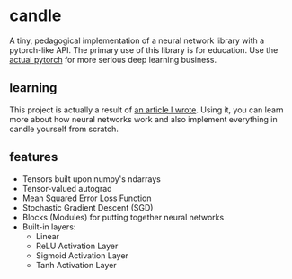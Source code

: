 # candle

A tiny, pedagogical implementation of a neural network library with a pytorch-like API. The primary use of this library is for education. Use the [actual pytorch](https://github.com/pytorch/pytorch) for more serious deep learning business. 

## learning

This project is actually a result of [an article I wrote](https://hackmd.io/@sripkunda/understanding-neural-networks). Using it, you can learn more about how neural networks work and also implement everything in candle yourself from scratch.

## features

- Tensors built upon numpy's ndarrays
- Tensor-valued autograd
- Mean Squared Error Loss Function 
- Stochastic Gradient Descent (SGD) 
- Blocks (Modules) for putting together neural networks 
- Built-in layers: 
    - Linear
    - ReLU Activation Layer
    - Sigmoid Activation Layer
    - Tanh Activation Layer
